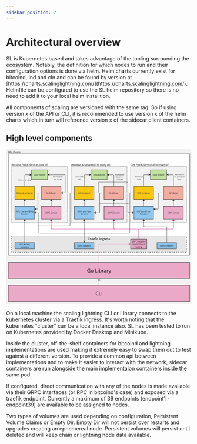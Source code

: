 ```yaml
---
sidebar_position: 2
---
```


# Architectural overview

SL is Kubernetes based and takes advantage of the tooling surrounding the ecosystem. Notably, the definition for which nodes to run and their configuration options is done via helm. Helm charts currently exist for bitcoind, lnd and cln and can be found by version at [https://charts.scalinglightning.com/](https://charts.scalinglightning.com/). Helmfile can be configured to use the SL helm repository so there is no need to add it to your local helm installtion.

All components of scaling are versioned with the same tag. So if using version x of the API or CLI, it is recommended to use version x of the helm charts which in turn will reference version x of the sidecar client containers.

## High level components

![SL Architecture](./img/SLArchitecture.jpeg)

On a local machine the scaling lightning CLI or Library connects to the kubernetes cluster via a [Traefik](https://traefik.io/traefik/) ingress. It's worth noting that the kubernetes "cluster" can be a local instance also. SL has been tested to run on Kubernetes provided by Docker Desktop and Minikube.

Inside the cluster, off-the-shelf containers for bitcoind and lightning implementations are used making it extremely easy to swap them out to test against a different version. To provide a common api between implementations and to make it easier to interact with the network, sidecar containers are run alongside the main implementaion containers inside the same pod.

If configured, direct communication with any of the nodes is made available via their GRPC interfaces (or RPC in bitcoind's case) and exposed via a traefik endpoint. Currently a maximum of 39 endpoints (endpoint1 - endpoint39) are available to be assigned to nodes.

Two types of volumes are used depending on configuration, Persistent Volume Claims or Empty Dir. Empty Dir will not persist over restarts and upgrades creating an ephemereal node. Persistent volumes will persist until deleted and will keep chain or lightning node data available.

